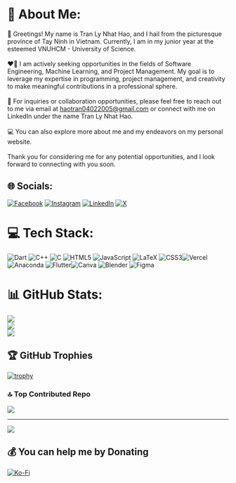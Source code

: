 # 💫 About Me:
👋 Greetings! My name is Tran Ly Nhat Hao, and I hail from the picturesque province of Tay Ninh in Vietnam. Currently, I am in my junior year at the esteemed VNUHCM - University of Science.<br><br>❤️‍🔥 I am actively seeking opportunities in the fields of Software Engineering, Machine Learning, and Project Management. My goal is to leverage my expertise in programming, project management, and creativity to make meaningful contributions in a professional sphere.<br><br>📘 For inquiries or collaboration opportunities, please feel free to reach out to me via email at haotran04022005@gmail.com or connect with me on LinkedIn under the name Tran Ly Nhat Hao.<br><br>💻 You can also explore more about me and my endeavors on my personal website.<br><br>Thank you for considering me for any potential opportunities, and I look forward to connecting with you soon.


## 🌐 Socials:
[![Facebook](https://img.shields.io/badge/Facebook-%231877F2.svg?logo=Facebook&logoColor=white)](https://facebook.com/nhathao.tranly.3) [![Instagram](https://img.shields.io/badge/Instagram-%23E4405F.svg?logo=Instagram&logoColor=white)](https://instagram.com/nhathao0402) [![LinkedIn](https://img.shields.io/badge/LinkedIn-%230077B5.svg?logo=linkedin&logoColor=white)](https://linkedin.com/in/tranlynhathao) [![X](https://img.shields.io/badge/X-black.svg?logo=X&logoColor=white)](https://x.com/TranLyNhatHao) 

# 💻 Tech Stack:
![Dart](https://img.shields.io/badge/dart-%230175C2.svg?style=plastic&logo=dart&logoColor=white) ![C++](https://img.shields.io/badge/c++-%2300599C.svg?style=plastic&logo=c%2B%2B&logoColor=white) ![C](https://img.shields.io/badge/c-%2300599C.svg?style=plastic&logo=c&logoColor=white) ![HTML5](https://img.shields.io/badge/html5-%23E34F26.svg?style=plastic&logo=html5&logoColor=white) ![JavaScript](https://img.shields.io/badge/javascript-%23323330.svg?style=plastic&logo=javascript&logoColor=%23F7DF1E) ![LaTeX](https://img.shields.io/badge/latex-%23008080.svg?style=plastic&logo=latex&logoColor=white) ![CSS3](https://img.shields.io/badge/css3-%231572B6.svg?style=plastic&logo=css3&logoColor=white)![Vercel](https://img.shields.io/badge/vercel-%23000000.svg?style=plastic&logo=vercel&logoColor=white) ![Anaconda](https://img.shields.io/badge/Anaconda-%2344A833.svg?style=plastic&logo=anaconda&logoColor=white) ![Flutter](https://img.shields.io/badge/Flutter-%2302569B.svg?style=plastic&logo=Flutter&logoColor=white)![Canva](https://img.shields.io/badge/Canva-%2300C4CC.svg?style=plastic&logo=Canva&logoColor=white) ![Blender](https://img.shields.io/badge/blender-%23F5792A.svg?style=plastic&logo=blender&logoColor=white) ![Figma](https://img.shields.io/badge/figma-%23F24E1E.svg?style=plastic&logo=figma&logoColor=white)

# 📊 GitHub Stats:
![](https://github-readme-stats.vercel.app/api?username=tranlynhathao&theme=radical&hide_border=false&include_all_commits=false&count_private=false)<br/>
![](https://github-readme-streak-stats.herokuapp.com/?user=tranlynhathao&theme=radical&hide_border=false)<br/>
![](https://github-readme-stats.vercel.app/api/top-langs/?username=tranlynhathao&theme=radical&hide_border=false&include_all_commits=false&count_private=false&layout=compact)

## 🏆 GitHub Trophies
[![trophy](https://github-profile-trophy.vercel.app/?username=ryo-ma&theme=onedark)](https://github.com/ryo-ma/github-profile-trophy)

### 🔝 Top Contributed Repo
![](https://github-contributor-stats.vercel.app/api?username=tranlynhathao&limit=5&theme=tokyonight&combine_all_yearly_contributions=true)

---
[![](https://visitcount.itsvg.in/api?id=tranlynhathao&label=Profile%20Views&color=2&icon=0&pretty=true)](https://visitcount.itsvg.in)

  ## 💰 You can help me by Donating
  [![Ko-Fi](https://img.shields.io/badge/Ko--fi-F16061?style=for-the-badge&logo=ko-fi&logoColor=white)](https://ko-fi.com/tranlynhathao) 

  
<!-- Proudly created with GPRM ( https://gprm.itsvg.in ) -->
